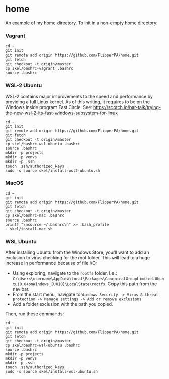 # home
An example of my home directory. To init in a non-empty home directory:

### Vagrant
```
cd ~
git init
git remote add origin https://github.com/FlipperPA/home.git
git fetch
git checkout -t origin/master
cp skel/bashrc-vagrant .bashrc
source .bashrc
```

### WSL-2 Ubuntu

WSL-2 contains major improvements to the speed and performance by providing a full Linux kernel. As of this writing, it requires to be on the Windows Inside program Fast Circle. See: https://scotch.io/bar-talk/trying-the-new-wsl-2-its-fast-windows-subsystem-for-linux

```
cd ~
git init
git remote add origin https://github.com/FlipperPA/home.git
git fetch
git checkout -t origin/master
cp skel/bashrc-wsl-ubuntu .bashrc
source .bashrc
mkdir -p projects
mkdir -p venvs
mkdir -p .ssh
touch .ssh/authorized_keys
sudo -s source skel/install-wsl2-ubuntu.sh
```

### MacOS
```
cd ~
git init
git remote add origin https://github.com/FlipperPA/home.git
git fetch
git checkout -t origin/master
cp skel/bashrc-mac .bashrc
source .bashrc
printf "\nsource ~/.bashrc\n" >> .bash_profile
. skel/install-mac.sh
```

### WSL Ubuntu

After installing Ubuntu from the Windows Store, you'll want to add an exclusion to virus checking for the root folder. This will lead to a huge increase in performance because of file I/O:

* Using exploring, navigate to the `rootfs` folder. I.e.: `C:\Users\username\AppData\Local\Packages\CanonicalGroupLimited.Ubuntu18.04onWindows_[UUID]\LocalState\rootfs`. Copy this path from the nav bar.
* From the start menu, navigate to `Windows Security -> Virus & threat protection -> Manage settings -> Add or remove exclusions`
* Add a folder exclusion with the path you copied.

Then, run these commands:

```
cd ~
git init
git remote add origin https://github.com/FlipperPA/home.git
git fetch
git checkout -t origin/master
cp skel/bashrc-wsl-ubuntu .bashrc
source .bashrc
mkdir -p projects
mkdir -p venvs
mkdir -p .ssh
touch .ssh/authorized_keys
sudo -s source skel/install-wsl-ubuntu.sh
```
